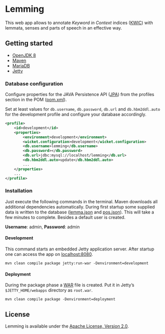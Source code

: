 # Lemming

This web app allows to annotate _Keyword in Context_ indices ([KWIC](https://en.wikipedia.org/wiki/Key_Word_in_Context))
with lemmata, senses and parts of speech in an effective way.

## Getting started

* [OpenJDK 8](http://openjdk.java.net/)
* [Maven](https://maven.apache.org/)
* [MariaDB](https://mariadb.org/)
* [Jetty](https://www.eclipse.org/jetty/)

### Database configuration

Configure properties for the JAVA Persistence API ([JPA](https://en.wikipedia.org/wiki/Java_Persistence_API)) from the
profiles section in the POM ([pom.xml](https://github.com/mhusar/lemming/blob/master/pom.xml)).

Set at least values for `db.username`, `db.password`, `db.url` and `db.hbm2ddl.auto` for the development profile and
configure your database accordingly.

```xml
<profile>
    <id>development</id>
    <properties>
        <environment>development</environment>
        <wicket.configuration>development</wicket.configuration>
        <db.username>lemming</db.username>
        <db.password></db.password>
        <db.url>jdbc:mysql://localhost/lemming</db.url>
        <db.hbm2ddl.auto>update</db.hbm2ddl.auto>
        ...
    </properties>
    ...
</profile>
```
### Installation

Just execute the following commands in the terminal. Maven downloads all additional dependencies automatically.
During first startup some supplied data is written to the database
([lemma.json](https://github.com/mhusar/lemming/blob/master/src/main/webapp/WEB-INF/json/lemma.json) and
[pos.json](https://github.com/mhusar/lemming/blob/master/src/main/webapp/WEB-INF/json/pos.json)). This will take a few
minutes to complete. Besides a default user is created.

**Username**: admin, **Password**: admin

#### Development

This command starts an embedded Jetty application server. After startup one can access the app on
[localhost:8080](http://localhost:8080).

`mvn clean compile package jetty:run-war -Denvironment=development`

#### Deployment

During the package phase a [WAR](https://en.wikipedia.org/wiki/WAR_(file_format)) file is created. Put it in Jetty’s
`$JETTY_HOME/webapps` directory as `root.war`. 

`mvn clean compile package -Denvironment=deployment`

## License

Lemming is available under the [Apache License, Version 2.0](http://www.apache.org/licenses/LICENSE-2.0.txt).
